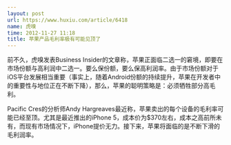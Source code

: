 ```yaml
---
layout: post
url: https://www.huxiu.com/article/6418
name: 虎嗅
time: 2012-11-27 11:18
title: 苹果产品毛利率极有可能见顶了
---
```

前不久，虎嗅发表Business Insider的文章称，苹果正面临二选一的窘境，即要在市场份额与高利润中二选一。要么保份额，要么保高利润率。由于市场份额对于iOS平台发展相当重要（事实上，随着Android份额的持续提升，苹果在开发者中的重要性与地位正在不断下降），那么，苹果的聪明策略是：必须牺牲部分高毛利。

Pacific Cres的分析师Andy Hargreaves最近称，苹果卖出的每个设备的毛利率可能已经至顶。尤其是最近推出的iPhone 5，成本价为$370左右，成本之高前所未有，而现有市场情况下，iPhone提价无力。接下来，苹果将面临的是不断下滑的毛利润率。

